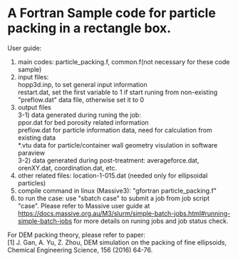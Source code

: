 # A Fortran Sample code for particle packing in a rectangle box.
User guide: 
1) main codes: particle_packing.f, common.f(not necessary for these code sample)</br>
2) input files: </br>
   hopp3d.inp, to set general input information </br>
   restart.dat, set the first variable to 1 if start runing from non-existing "preflow.dat" data file, otherwise set it to 0 </br>
4) output files </br>
   3-1) data generated during runing the job: </br>
   ppor.dat for bed porosity related information</br>
   preflow.dat for particle information data, need for calculation from existing data</br>
   *.vtu data for particle/container wall geometry visulation in software paraview </br>
   3-2) data generated during post-treatment: averageforce.dat, orenXY.dat, coordination.dat, etc.</br>
4) other related files: location-1-015.dat (needed only for ellipsoidal particles)</br>
5) compile command in linux (Massive3): "gfortran particle_packing.f"</br>
6) to run the case: use "sbatch case" to submit a job from job script "case". Please refer to Massive user guide at https://docs.massive.org.au/M3/slurm/simple-batch-jobs.html#running-simple-batch-jobs for more details on runing jobs and job status check. </br>

For DEM packing theory, please refer to paper:</br> 
[1] J. Gan, A. Yu, Z. Zhou, DEM simulation on the packing of fine ellipsoids, Chemical Engineering Science, 156 (2016) 64-76.

